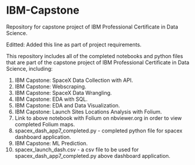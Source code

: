 # IBM-Capstone
Repository for capstone project of IBM Professional Certificate in Data Science.

Editted: Added this line as part of project requirements.

This repository includes all of the completed notebooks and python files that are part of the capstone project of IBM Professional Certificate in Data Science, including:

1. IBM Capstone: SpaceX Data Collection with API.
2. IBM Capstone: Webscraping.
3. IBM Capstone: SpaceX Data Wrangling.
4. IBM Capstone: EDA with SQL.
5. IBM Capstone: EDA and Data Visualization.
6. IBM Capstone: Launch Sites Locations Analysis with Folium.
7. Link to above notebook with Folium on nbviewer.org in order to view completed Folium maps.
8. spacex_dash_app7_completed.py - completed python file for spacex dashboard application.
9. IBM Capstone: ML Prediction.
10. spacex_launch_dash.csv - a csv file to be used for spacex_dash_app7_completed.py above dashboard application.
